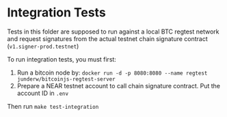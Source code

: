 # Integration Tests
Tests in this folder are supposed to run against a local BTC regtest network and request signatures from the actual testnet chain signature contract (`v1.signer-prod.testnet`)

To run integration tests, you must first:
1. Run a bitcoin node by: `docker run -d -p 8080:8080 --name regtest junderw/bitcoinjs-regtest-server`
2. Prepare a NEAR testnet account to call chain signature contract. Put the account ID in `.env`

Then run `make test-integration`
